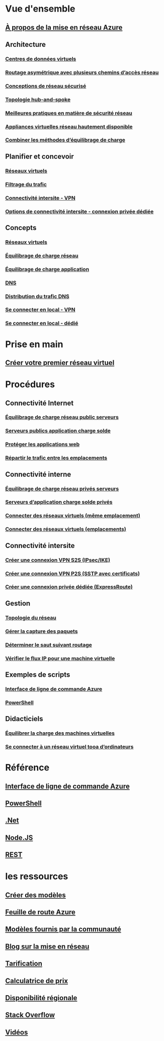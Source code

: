 # Vue d'ensemble
## [À propos de la mise en réseau Azure](networking-overview.md)
## Architecture
### [Centres de données virtuels](networking-virtual-datacenter.md)
### [Routage asymétrique avec plusieurs chemins d’accès réseau](../expressroute/expressroute-asymmetric-routing.md?toc=%2fazure%2fnetworking%2ftoc.json)
### [Conceptions de réseau sécurisé](../best-practices-network-security.md?toc=%2fazure%2fnetworking%2ftoc.json)
### [Topologie hub-and-spoke](https://docs.microsoft.com/azure/architecture/reference-architectures/hybrid-networking/hub-spoke)
### [Meilleures pratiques en matière de sécurité réseau](../security/azure-security-network-security-best-practices.md?toc=%2fazure%2fnetworking%2ftoc.json)
### [Appliances virtuelles réseau hautement disponible](https://docs.microsoft.com/azure/architecture/reference-architectures/dmz/nva-ha )
### [Combiner les méthodes d’équilibrage de charge](../traffic-manager/traffic-manager-load-balancing-azure.md?toc=%2fazure%2fnetworking%2ftoc.json)
## Planifier et concevoir
### [Réseaux virtuels](../virtual-network/virtual-network-vnet-plan-design-arm.md?toc=%2fazure%2fnetworking%2ftoc.json)
### [Filtrage du trafic](../virtual-network/virtual-networks-nsg.md?toc=%2fazure%2fnetworking%2ftoc.json)
### [Connectivité intersite - VPN](../vpn-gateway/vpn-gateway-plan-design.md?toc=%2fazure%2fnetworking%2ftoc.json)
### [Options de connectivité intersite - connexion privée dédiée](../expressroute/expressroute-workflows.md?toc=%2fazure%2fnetworking%2ftoc.json)

##  Concepts
### [Réseaux virtuels](../virtual-network/virtual-networks-overview.md?toc=%2fazure%2fnetworking%2ftoc.json)
### [Équilibrage de charge réseau](../load-balancer/load-balancer-overview.md?toc=%2fazure%2fnetworking%2ftoc.json)
### [Équilibrage de charge application](../application-gateway/application-gateway-introduction.md?toc=%2fazure%2fnetworking%2ftoc.json)
### [DNS](../dns/dns-overview.md?toc=%2fazure%2fnetworking%2ftoc.json)
### [Distribution du trafic DNS](../traffic-manager/traffic-manager-overview.md?toc=%2fazure%2fnetworking%2ftoc.json)
### [Se connecter en local - VPN](../vpn-gateway/vpn-gateway-about-vpngateways.md?toc=%2fazure%2fnetworking%2ftoc.json)
### [Se connecter en local - dédié](../expressroute/expressroute-introduction.md?toc=%2fazure%2fnetworking%2ftoc.json)

# Prise en main
## [Créer votre premier réseau virtuel](../virtual-network/virtual-network-get-started-vnet-subnet.md?toc=%2fazure%2fnetworking%2ftoc.json)

# Procédures
## Connectivité Internet
### [Équilibrage de charge réseau public serveurs](../load-balancer/load-balancer-get-started-internet-portal.md?toc=%2fazure%2fnetworking%2ftoc.json)
### [Serveurs publics application charge solde](../application-gateway/application-gateway-create-gateway-portal.md?toc=%2fazure%2fnetworking%2ftoc.json)
### [Protéger les applications web](../application-gateway/application-gateway-web-application-firewall-portal.md?toc=%2fazure%2fnetworking%2ftoc.json)
### [Répartir le trafic entre les emplacements](../traffic-manager/traffic-manager-configure-geographic-routing-method.md?toc=%2fazure%2fnetworking%2ftoc.json)
## Connectivité interne
### [Équilibrage de charge réseau privés serveurs](../load-balancer/load-balancer-get-started-ilb-arm-portal.md?toc=%2fazure%2fnetworking%2ftoc.json)
### [Serveurs d’application charge solde privés](../application-gateway/application-gateway-ilb-arm.md?toc=%2fazure%2fnetworking%2ftoc.json)
### [Connecter des réseaux virtuels (même emplacement)](../virtual-network/virtual-networks-create-vnetpeering-arm-portal.md?toc=%2fazure%2fnetworking%2ftoc.json)
### [Connecter des réseaux virtuels (emplacements)](../vpn-gateway/vpn-gateway-howto-vnet-vnet-resource-manager-portal.md?toc=%2fazure%2fnetworking%2ftoc.json)
## Connectivité intersite
### [Créer une connexion VPN S2S (IPsec/IKE)](../vpn-gateway/vpn-gateway-howto-site-to-site-resource-manager-portal.md?toc=%2fazure%2fnetworking%2ftoc.json)
### [Créer une connexion VPN P2S (SSTP avec certificats)](../vpn-gateway/vpn-gateway-howto-point-to-site-resource-manager-portal.md?toc=%2fazure%2fnetworking%2ftoc.json)
### [Créer une connexion privée dédiée (ExpressRoute)](../expressroute/expressroute-howto-circuit-portal-resource-manager.md?toc=%2fazure%2fnetworking%2ftoc.json)

## Gestion
### [Topologie du réseau](../network-watcher/network-watcher-topology-powershell.md?toc=%2fazure%2fnetworking%2ftoc.json)
### [Gérer la capture des paquets](../network-watcher/network-watcher-packet-capture-manage-portal.md?toc=%2fazure%2fnetworking%2ftoc.json)
### [Déterminer le saut suivant routage](../network-watcher/network-watcher-check-next-hop-portal.md?toc=%2fazure%2fnetworking%2ftoc.json)
### [Vérifier le flux IP pour une machine virtuelle](../network-watcher/network-watcher-check-ip-flow-verify-portal.md?toc=%2fazure%2fnetworking%2ftoc.json)

## Exemples de scripts
### [Interface de ligne de commande Azure](cli-samples.md)
### [PowerShell](powershell-samples.md)

## Didacticiels
### [Équilibrer la charge des machines virtuelles](../virtual-machines/linux/tutorial-load-balance-nodejs.md?toc=%2fazure%2fnetworking%2ftoc.json)
### [Se connecter à un réseau virtuel tooa d’ordinateurs](../vpn-gateway/vpn-gateway-howto-point-to-site-resource-manager-portal.md?toc=%2fazure%2fnetworking%2ftoc.json)

# Référence
## [Interface de ligne de commande Azure](https://docs.microsoft.com/cli/azure/network)
## [PowerShell](https://docs.microsoft.com/powershell/module/azurerm.network/?view=azurermps-3.8.0)
## [.Net](https://docs.microsoft.com/dotnet/api/microsoft.azure.management.network?view=azuremgmtnetwork-9.1.0-preview)
## [Node.JS](https://azure.microsoft.com/develop/nodejs/#azure-sdk)
## [REST](https://msdn.microsoft.com/library/mt163658.aspx)

# les ressources
## [Créer des modèles](/azure/azure-resource-manager/resource-group-authoring-templates?toc=%2fazure%2fnetworking%2ftoc.json)
## [Feuille de route Azure](https://azure.microsoft.com/roadmap/?category=networking)
## [Modèles fournis par la communauté](https://azure.microsoft.com/resources/templates/)
## [Blog sur la mise en réseau](http://azure.microsoft.com/blog/topics/networking)
## [Tarification](https://azure.microsoft.com/pricing)
## [Calculatrice de prix](https://azure.microsoft.com/pricing/calculator/)
## [Disponibilité régionale](https://azure.microsoft.com/regions/services/)
## [Stack Overflow](http://stackoverflow.com/questions/tagged/azure-virtual-network)
## [Vidéos](https://azure.microsoft.com/resources/videos/index/?services=virtual-network)

